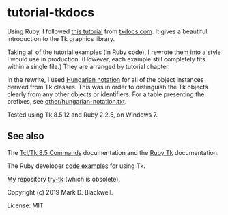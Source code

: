 # tutorial-tkdocs

Using Ruby, I followed
[this tutorial](https://tkdocs.com/tutorial/index.html)
from
[tkdocs.com](https://tkdocs.com/index.html).
It gives a beautiful introduction to the Tk graphics library.

Taking all of the tutorial examples (in Ruby code),
I rewrote them into a style I would use in production.
(However, each example still completely fits within a single file.)
They are arranged by tutorial chapter.

In the rewrite, I used
[Hungarian notation](https://en.wikipedia.org/w/index.php?oldid=870041230&title=Hungarian_notation)
for all of the object instances derived from Tk classes.
This was in order to distinguish the Tk objects clearly from any other objects or identifiers.
For a table presenting the prefixes, see
[other/hungarian-notation.txt](other/hungarian-notation.txt).

Tested using Tk 8.5.12 and Ruby 2.2.5, on Windows 7.

## See also

The
[Tcl/Tk 8.5 Commands](http://www.tcl.tk/man/tcl8.5/TkCmd/contents.htm)
documentation and the
[Ruby Tk](http://ruby-doc.org/stdlib-2.2.5/libdoc/tk/rdoc/)
documentation.

The Ruby developer
[code examples](https://github.com/ruby/ruby/tree/ruby_2_2/ext/tk/sample)
for using Tk.

My repository [try-tk](https://github.com/MarkDBlackwell/try-tk) (which is obsolete).

Copyright (c) 2019 Mark D. Blackwell.

License: MIT
